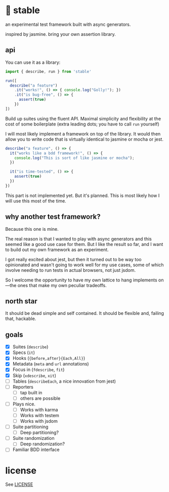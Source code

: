 # :horse: stable

an experimental test framework built with async generators.

inspired by jasmine. bring your own assertion library.

## api

You can use it as a library:
```javascript
import { describe, run } from 'stable'

run([
  describe("a feature")
    .it("works!", () => { console.log("Golly!"); })
    .it("is bug-free", () => {
      assert(true)
    })
])
```

Build up suites using the fluent API. Maximal simplicity and flexibility at the cost of some boilerplate (extra leading dots; you have to call `run` yourself)

I will most likely implement a framework on top of the library. It would then allow you to write code that is virtually identical to jasmine or mocha or jest.

```javascript
describe("a feature", () => {
  it("works like a bdd framework!", () => {
    console.log("This is sort of like jasmine or mocha");
  })

  it("is time-tested", () => {
    assert(true)
  })
})
```
This part is not implemented yet. But it's planned. This is most likely how I will use this most of the time.

## why another test framework?

Because this one is mine.

The real reason is that I wanted to play with async generators and this seemed like a good use case for them. But I like the result so far, and I want to build out my own framework as an experiment.

I got really excited about jest, but then it turned out to be way too opinionated and wasn't going to work well for my use cases, some of which involve needing to run tests in actual browsers, not just jsdom.

So I welcome the opportunity to have my own lattice to hang implements on—the ones that make my own peculiar tradeoffs.

## north star

It should be dead simple and self contained. It should be flexible and, failing that, hackable.

## goals

- [x] Suites (`describe`)
- [x] Specs (`it`)
- [x] Hooks (`{before,after}{Each,All}`)
- [x] Metadata (`meta` and `url` annotations)
- [x] Focus in (`fdescribe`, `fit`)
- [x] Skip (`xdescribe`, `xit`)
- [ ] Tables (`describeEach`, a nice innovation from jest)
- [ ] Reporters
  - [ ] tap built in
  - [ ] others are possible
- [ ] Plays nice.
  - [ ] Works with karma
  - [ ] Works with testem
  - [ ] Works with jsdom
- [ ] Suite partitioning
  - [ ] Deep partitioning?
- [ ] Suite randomization
  - [ ] Deep randomization?
- [ ] Familiar BDD interface

# license

See [LICENSE](LICENSE)
